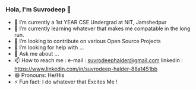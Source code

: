 ### Hola, I'm Suvrodeep  👋



- 🔭 I’m currently a 1st YEAR CSE Undergrad at NIT, Jamshedpur 
- 🌱 I’m currently learning whatever that makes me compatable in the long run.
- 👯 I’m looking to contribute on various Open Source Projects
- 🤔 I’m looking for help with ...
- 💬 Ask me about ...
- 📫 How to reach me :   e-mail : suvrodeephalder@gmail.com
                        linkedin : https://www.linkedin.com/in/suvrodeep-halder-88a1451bb
- 😄 Pronouns: He/His
- ⚡ Fun fact: I do whatever that Excites Me !

